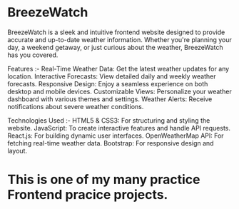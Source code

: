 # BreezeWatch

BreezeWatch is a sleek and intuitive frontend website designed to provide accurate and up-to-date weather information. Whether you're planning your day, a weekend getaway, or just curious about the weather, BreezeWatch has you covered.

Features :-
Real-Time Weather Data: Get the latest weather updates for any location.
Interactive Forecasts: View detailed daily and weekly weather forecasts.
Responsive Design: Enjoy a seamless experience on both desktop and mobile devices.
Customizable Views: Personalize your weather dashboard with various themes and settings.
Weather Alerts: Receive notifications about severe weather conditions.

Technologies Used :-
HTML5 & CSS3: For structuring and styling the website.
JavaScript: To create interactive features and handle API requests.
React.js: For building dynamic user interfaces.
OpenWeatherMap API: For fetching real-time weather data.
Bootstrap: For responsive design and layout.

# This is one of my many practice Frontend pracice projects.
